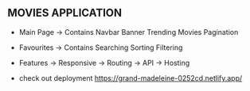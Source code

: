 ## MOVIES APPLICATION

* Main Page 
-> Contains 
   Navbar
   Banner
   Trending Movies
   Pagination

* Favourites
-> Contains
   Searching
   Sorting
   Filtering

* Features
-> Responsive
-> Routing
-> API 
-> Hosting

* check out deployment
https://grand-madeleine-0252cd.netlify.app/
